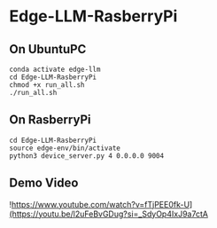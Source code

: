 # Edge-LLM-RasberryPi

## On UbuntuPC
```
conda activate edge-llm
cd Edge-LLM-RasberryPi
chmod +x run_all.sh
./run_all.sh
```

## On RasberryPi
```
cd Edge-LLM-RasberryPi
source edge-env/bin/activate
python3 device_server.py 4 0.0.0.0 9004
```


## Demo Video
!https://www.youtube.com/watch?v=fTjPEE0fk-U](https://youtu.be/l2uFeBvGDug?si=_SdyOp4IxJ9a7ctA

